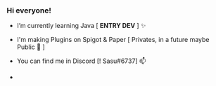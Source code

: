 ### Hi everyone!

- I’m currently learning Java [ **ENTRY DEV**  ] ✨

- I'm making Plugins on Spigot & Paper [ Privates, in a future maybe Public 🤔 ] 

- You can find me in Discord [! Sasu#6737] 📫
-
